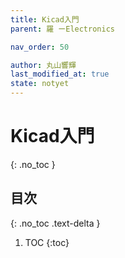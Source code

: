 ```yaml
---
title: Kicad入門
parent: 羅 ーElectronics

nav_order: 50

author: 丸山響輝
last_modified_at: true
state: notyet
---
```


# **Kicad入門**
{: .no_toc }

## 目次
{: .no_toc .text-delta }

1. TOC
{:toc}